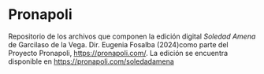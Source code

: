 # Pronapoli

Repositorio de los archivos que componen la edición digital *Soledad Amena* de Garcilaso de la Vega. Dir. Eugenia Fosalba (2024)como parte del Proyecto Pronapoli, https://pronapoli.com/. La edición se encuentra disponible en <https://pronapoli.com/soledadamena> 

